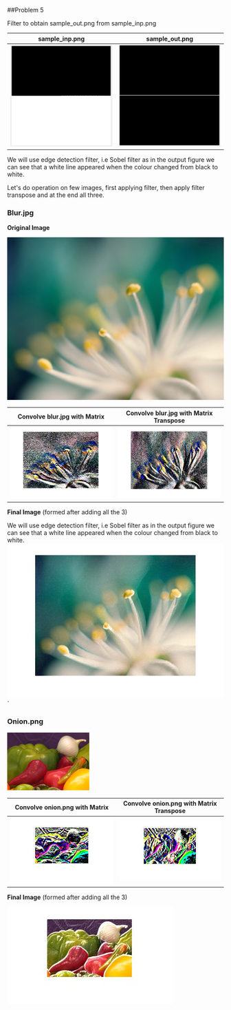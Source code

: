 ##Problem 5

Filter to obtain sample_out.png from sample_inp.png

| sample_inp.png                | sample_out.png                |
| ----------------------------- | ----------------------------- |
| ![img](images/sample_inp.png) | ![img](images/sample_out.png) |

We will use edge detection filter, i.e Sobel filter as in the output figure we can see that a white line appeared when the colour changed from black to white.

Let's do operation on few images,  first applying filter, then apply filter transpose and at the end all three.

### Blur.jpg

**Original Image**

![](images/blur.jpg)

| Convolve blur.jpg with Matrix | Convolve blur.jpg with Matrix Transpose |
| ----------------------------- | --------------------------------------- |
| ![](images/blur_filter.jpg)   | ![](images/blur_filter_transpose.jpg)   |

**Final Image** (formed after adding all the 3)

We will use edge detection filter, i.e Sobel filter as in the output figure we can see that a white line appeared when the colour changed from black to white.![](images/blur_final.jpg)`

### Onion.png

![](images/onion.png)

| Convolve onion.png with Matrix | Convolve onion.png with Matrix Transpose |
| ------------------------------ | ---------------------------------------- |
| ![](images/onion_filter.jpg)   | ![](images/onion_filter_transpose.jpg)   |

**Final Image** (formed after adding all the 3)

![](images/onion_final.jpg)